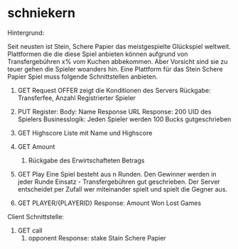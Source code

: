 # schniekern

Hintergrund:

Seit neusten ist Stein, Schere Papier das meistgespielte  Glückspiel weltweit. Plattformen die die diese Spiel anbieten können aufgrund von Transfergebühren x% vom Kuchen abbekommen. Aber Vorsicht sind sie zu teuer gehen die Spieler woanders hin. Eine Plattform für das Stein Schere Papier Spiel muss folgende Schnittstellen anbieten.

1. GET Request OFFER zeigt die Konditionen des Servers
            Rückgabe: Transferfee, Anzahl Registrierter Spieler
2. PUT Register:
            Body: 
		  Name
		  Response URL
	Response: 200
		 UID des Spielers
	Businesslogik:
	        Jeden Spieler werden 100 Bucks gutgeschrieben
3. GET Highscore
                 Liste mit Name und Highscore
4. GET Amount
	1. Rückgabe des Erwirtschafteten Betrags
5. GET Play
	   Eine Spiel besteht aus n Runden.
	   Den Gewinner werden in jeder Runde Einsatz - Transfergebühren gut geschrieben. 
	   Der Server entscheidet per Zufall wer miteinander spielt und spielt die Gegner aus.
	
6. GET PLAYER/{PLAYERID}
	   Response:
	     Amount
	     Won
	     Lost
	     Games 

	
Client Schnittstelle:
1. GET call
	1. opponent
             Response:
		stake
		Stain Schere Papier
